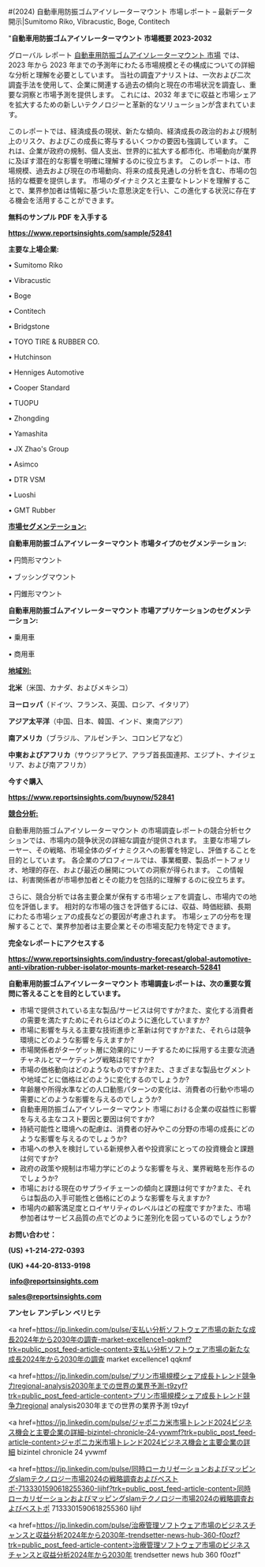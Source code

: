 #(2024) 自動車用防振ゴムアイソレーターマウント 市場レポート – 最新データ開示|Sumitomo Riko, Vibracustic, Boge, Contitech

"<strong>自動車用防振ゴムアイソレーターマウント 市場概要 2023-2032</strong>

グローバル レポート <a href=https://www.reportsinsights.com/sample/52841>自動車用防振ゴムアイソレーターマウント 市場</a> では、2023 年から 2023 年までの予測年にわたる市場規模とその構成についての詳細な分析と理解を必要としています。 当社の調査アナリストは、一次および二次調査手法を使用して、企業に関連する過去の傾向と現在の市場状況を調査し、重要な洞察と市場予測を提供します。 これには、2032 年までに収益と市場シェアを拡大​​するための新しいテクノロジーと革新的なソリューションが含まれています。

このレポートでは、経済成長の現状、新たな傾向、経済成長の政治的および規制上のリスク、およびこの成長に寄与するいくつかの要因も強調しています。 これは、企業が政府の規制、個人支出、世界的に拡大する都市化、市場動向が業界に及ぼす潜在的な影響を明確に理解するのに役立ちます。 このレポートは、市場規模、過去および現在の市場動向、将来の成長見通しの分析を含む、市場の包括的な概要を提供します。 市場のダイナミクスと主要なトレンドを理解することで、業界参加者は情報に基づいた意思決定を行い、この進化する状況に存在する機会を活用することができます。

<strong><b>無料のサンプル PDF を入手する</b></strong>

<a href=https://www.reportsinsights.com/sample/52841><strong><u>https://www.reportsinsights.com/sample/52841</u></strong></a>

<strong>主要な上場企業:</strong>

• Sumitomo Riko

• Vibracustic

• Boge

• Contitech

• Bridgstone

• TOYO TIRE & RUBBER CO.

• Hutchinson

• Henniges Automotive

• Cooper Standard

• TUOPU

• Zhongding

• Yamashita

• JX Zhao's Group

• Asimco

• DTR VSM

• Luoshi

• GMT Rubber

<strong><u>市場セグメンテーション</u></strong><strong><u>:</u></strong>

<strong>自動車用防振ゴムアイソレーターマウント 市場タイプのセグメンテーション:</strong>

• 円筒形マウント

• ブッシングマウント

• 円錐形マウント

<strong>自動車用防振ゴムアイソレーターマウント 市場アプリケーションのセグメンテーション:</strong>

• 乗用車

• 商用車

<strong><u>地域別</u></strong><strong><u>:</u></strong>

<strong>北米</strong>（米国、カナダ、およびメキシコ）

<strong>ヨーロッパ</strong>（ドイツ、フランス、英国、ロシア、イタリア）

<strong>アジア太平洋</strong>（中国、日本、韓国、インド、東南アジア）

<strong>南アメリカ</strong>（ブラジル、アルゼンチン、コロンビアなど）

<strong>中東およびアフリカ</strong>（サウジアラビア、アラブ首長国連邦、エジプト、ナイジェリア、および南アフリカ）

<strong>今すぐ購入</strong>

<a href=https://www.reportsinsights.com/buynow/52841><strong><u>https://www.reportsinsights.com/buynow/52841</u></strong></a>

<strong><u>競合分析:</u></strong>

自動車用防振ゴムアイソレーターマウント の市場調査レポートの競合分析セクションでは、市場内の競争状況の詳細な調査が提供されます。 主要な市場プレーヤー、その戦略、市場全体のダイナミクスへの影響を特定し、評価することを目的としています。 各企業のプロフィールでは、事業概要、製品ポートフォリオ、地理的存在、および最近の展開についての洞察が得られます。 この情報は、利害関係者が市場参加者とその能力を包括的に理解するのに役立ちます。

さらに、競合分析では各主要企業が保有する市場シェアを調査し、市場内での地位を評価します。 相対的な市場の強さを評価するには、収益、時価総額、長期にわたる市場シェアの成長などの要因が考慮されます。 市場シェアの分布を理解することで、業界参加者は主要企業とその市場支配力を特定できます。

<strong>完全なレポートにアクセスする</strong>

<a href=https://www.reportsinsights.com/industry-forecast/global-automotive-anti-vibration-rubber-isolator-mounts-market-research-52841><strong><u><b>https://www.reportsinsights.com/industry-forecast/global-automotive-anti-vibration-rubber-isolator-mounts-market-research-52841</b></u></strong></a>

<strong><b>自動車用防振ゴムアイソレーターマウント 市場調査レポートは、次の重要な質問に答えることを目的としています。</b></strong>
<ul>
  <li>市場で提供されている主な製品/サービスは何ですか?また、変化する消費者の需要を満たすためにそれらはどのように進化していますか?</li>
  <li>市場に影響を与える主要な技術進歩と革新は何ですか?また、それらは競争環境にどのような影響を与えますか?</li>
  <li>市場関係者がターゲット層に効果的にリーチするために採用する主要な流通チャネルとマーケティング戦略は何ですか?</li>
  <li>市場の価格動向はどのようなものですか?また、さまざまな製品セグメントや地域ごとに価格はどのように変化するのでしょうか?</li>
  <li>年齢層や所得水準などの人口動態パターンの変化は、消費者の行動や市場の需要にどのような影響を与えるのでしょうか?</li>
  <li>自動車用防振ゴムアイソレーターマウント 市場における企業の収益性に影響を与える主なコスト要因と要因は何ですか?</li>
  <li>持続可能性と環境への配慮は、消費者の好みやこの分野の市場の成長にどのような影響を与えるのでしょうか?</li>
  <li>市場への参入を検討している新規参入者や投資家にとっての投資機会と課題は何ですか?</li>
  <li>政府の政策や規制は市場力学にどのような影響を与え、業界戦略を形作るのでしょうか?</li>
  <li>市場における現在のサプライチェーンの傾向と課題は何ですか?また、それらは製品の入手可能性と価格にどのような影響を与えますか?</li>
  <li>市場内の顧客満足度とロイヤリティのレベルはどの程度ですか?また、市場参加者はサービス品質の点でどのように差別化を図っているのでしょうか?</li>
</ul>
<strong>お問い合わせ：</strong>

<strong>(US) +1-214-272-0393</strong>

<strong>(UK) +44-20-8133-9198</strong>

<strong> </strong><a href=info@reportsinsights.com><strong><u>info@reportsinsights.com</u></strong></a>

<a href=sales@reportsinsights.com><strong><u>sales@reportsinsights.com</u></strong></a>

<strong>アンセレ アンデレン ベリヒテ</strong>

<a href=https://jp.linkedin.com/pulse/支払い分析ソフトウェア市場の新たな成長2024年から2030年の調査-market-excellence1-qqkmf?trk=public_post_feed-article-content>支払い分析ソフトウェア市場の新たな成長2024年から2030年の調査 market excellence1 qqkmf</a>

<a href=https://jp.linkedin.com/pulse/プリン市場規模シェア成長トレンド競争力regional-analysis2030年までの世界の業界予測-t9zyf?trk=public_post_feed-article-content>プリン市場規模シェア成長トレンド競争力regional analysis2030年までの世界の業界予測 t9zyf</a>

<a href=https://jp.linkedin.com/pulse/ジャポニカ米市場トレンド2024ビジネス機会と主要企業の詳細-bizintel-chronicle-24-yvwmf?trk=public_post_feed-article-content>ジャポニカ米市場トレンド2024ビジネス機会と主要企業の詳細 bizintel chronicle 24 yvwmf</a>

<a href=https://jp.linkedin.com/pulse/同時ローカリゼーションおよびマッピングslamテクノロジー市場2024の戦略調査およびベストポ-7133301590618255360-lijhf?trk=public_post_feed-article-content>同時ローカリゼーションおよびマッピングslamテクノロジー市場2024の戦略調査およびベストポ 7133301590618255360 lijhf</a>

<a href=https://jp.linkedin.com/pulse/治療管理ソフトウェア市場のビジネスチャンスと収益分析2024年から2030年-trendsetter-news-hub-360-f0ozf?trk=public_post_feed-article-content>治療管理ソフトウェア市場のビジネスチャンスと収益分析2024年から2030年 trendsetter news hub 360 f0ozf</a>"
